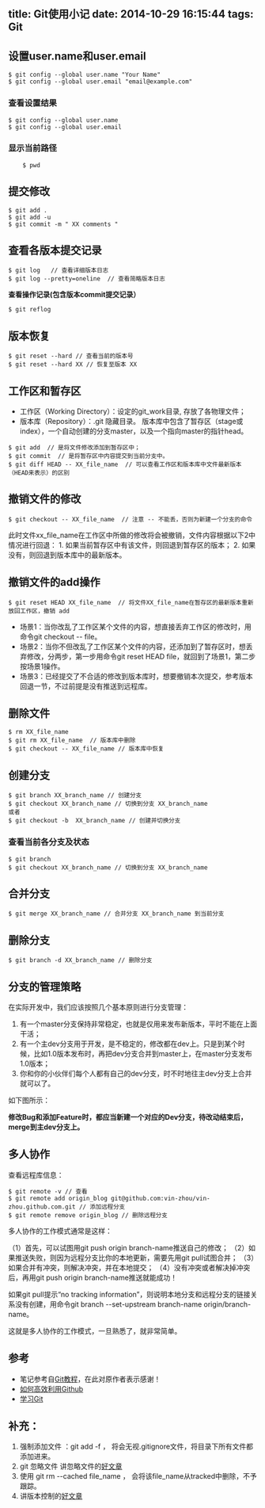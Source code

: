 title: Git使用小记
date: 2014-10-29 16:15:44
tags: Git
---

## 设置user.name和user.email

```
$ git config --global user.name "Your Name"
$ git config --global user.email "email@example.com"
```
### 查看设置结果
```
$ git config --global user.name 
$ git config --global user.email
```
### 显示当前路径
```
    $ pwd
```
## 提交修改
```
$ git add .
$ git add -u
$ git commit -m " XX comments "
```
## 查看各版本提交记录
```
$ git log   // 查看详细版本日志
$ git log --pretty=oneline  // 查看简略版本日志
```
  **查看操作记录(包含版本commit提交记录）**
```
$ git reflog
```
## 版本恢复
```
$ git reset --hard // 查看当前的版本号
$ git reset --hard XX // 恢复至版本 XX 
```
##  工作区和暂存区

* 工作区（Working Directory）：设定的git_work目录, 存放了各物理文件；
* 版本库（Repository）：.git 隐藏目录。 版本库中包含了暂存区（stage或index），一个自动创建的分支master，以及一个指向master的指针head。
```
$ git add  // 是将文件修改添加到暂存区中；
$ git commit  // 是将暂存区中内容提交到当前分支中。
$ git diff HEAD -- XX_file_name  // 可以查看工作区和版本库中文件最新版本（HEAD来表示）的区别
```

## 撤销文件的修改
```
$ git checkout -- XX_file_name  // 注意 -- 不能丢，否则为新建一个分支的命令
```
此时文件xx_file_name在工作区中所做的修改将会被撤销，文件内容根据以下2中情况进行回退：
    1. 如果当前暂存区中有该文件，则回退到暂存区的版本；
    2. 如果没有，则回退到版本库中的最新版本。

## 撤销文件的add操作
```
$ git reset HEAD XX_file_name  // 将文件XX_file_name在暂存区的最新版本重新放回工作区，撤销 add
```
* 场景1：当你改乱了工作区某个文件的内容，想直接丢弃工作区的修改时，用命令git checkout -- file。
* 场景2：当你不但改乱了工作区某个文件的内容，还添加到了暂存区时，想丢弃修改，分两步，第一步用命令git reset HEAD file，就回到了场景1，第二步按场景1操作。
* 场景3：已经提交了不合适的修改到版本库时，想要撤销本次提交，参考版本回退一节，不过前提是没有推送到远程库。

## 删除文件
```
$ rm XX_file_name
$ git rm XX_file_name  // 版本库中删除
$ git checkout -- XX_file_name // 版本库中恢复
```

## 创建分支
```
$ git branch XX_branch_name // 创建分支
$ git checkout XX_branch_name // 切换到分支 XX_branch_name
或者
$ git checkout -b  XX_branch_name // 创建并切换分支
```
### 查看当前各分支及状态
```
$ git branch
$ git checkout XX_branch_name // 切换到分支 XX_branch_name
```
## 合并分支

```
$ git merge XX_branch_name // 合并分支 XX_branch_name 到当前分支
```

## 删除分支
```
$ git branch -d XX_branch_name // 删除分支
```
## 分支的管理策略

在实际开发中，我们应该按照几个基本原则进行分支管理：

1. 有一个master分支保持非常稳定，也就是仅用来发布新版本，平时不能在上面干活；
2. 有一个主dev分支用于开发，是不稳定的，修改都在dev上。只是到某个时候，比如1.0版本发布时，再把dev分支合并到master上，在master分支发布1.0版本；
3. 你和你的小伙伴们每个人都有自己的dev分支，时不时地往主dev分支上合并就可以了。

如下图所示：



   **修改Bug和添加Feature时，都应当新建一个对应的Dev分支，待改动结束后，merge到主dev分支上。**

## 多人协作

查看远程库信息：
```
$ git remote -v // 查看
$ git remote add origin_blog git@github.com:vin-zhou/vin-zhou.github.com.git // 添加远程分支
$ git remote remove origin_blog // 删除远程分支
``` 
 
 多人协作的工作模式通常是这样：

   （1）首先，可以试图用git push origin branch-name推送自己的修改；
   （2）如果推送失败，则因为远程分支比你的本地更新，需要先用git pull试图合并；
   （3）如果合并有冲突，则解决冲突，并在本地提交；
   （4）没有冲突或者解决掉冲突后，再用git push origin branch-name推送就能成功！

   如果git pull提示“no tracking information”，则说明本地分支和远程分支的链接关系没有创建，用命令git branch --set-upstream branch-name origin/branch-name。

这就是多人协作的工作模式，一旦熟悉了，就非常简单。


## 参考
* 笔记参考自[Git教程](http://www.liaoxuefeng.com/wiki/0013739516305929606dd18361248578c67b8067c8c017b000)，在此对原作者表示感谢！
* [如何高效利用Github](http://www.yangzhiping.com/tech/github.html)
* [学习Git](http://yangjian.me/learning/learning-git/)
## 补充：

 1. 强制添加文件 ：git add -f   ， 将会无视.gitignore文件，将目录下所有文件都添加进来。
 2. git 忽略文件  讲忽略文件的[好文章](http://cwind.iteye.com/blog/1666646)
 3. 使用  git rm --cached file_name  ，  会将该file_name从tracked中删除，不予跟踪。
 4. 讲版本控制的[好文章](http://sjtuecho.blog.163.com/blog/static/2050120742013011944140)
 